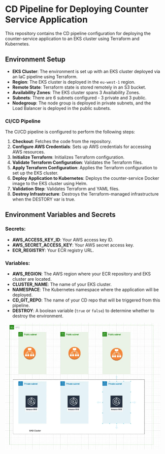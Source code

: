 # CD Pipeline for Deploying Counter Service Application

This repository contains the CD pipeline configuration for deploying the counter-service application to an EKS cluster using Terraform and Kubernetes.

## Environment Setup


- **EKS Cluster**: The environment is set up with an EKS cluster deployed via an IaC pipeline using Terraform.
- **Region**: The EKS cluster is deployed in the `eu-west-1` region.
- **Remote State**: Terraform state is stored remotely in an S3 bucket.
- **Availability Zones**: The EKS cluster spans  3 Availability Zones.
- **Subnets**: There are 6 subnets configured - 3 private and 3 public.
- **Nodegroup**: The node group is deployed in private subnets, and the Load Balancer is deployed in the public subnets.

### CI/CD Pipeline

The CI/CD pipeline is configured to perform the following steps:

1. **Checkout**: Fetches the code from the repository.
2. **Configure AWS Credentials**: Sets up AWS credentials for accessing AWS resources.
3. **Initialize Terraform**: Initializes Terraform configuration.
4. **Validate Terraform Configuration**: Validates the Terraform files.
5. **Apply Terraform Configuration**: Applies the Terraform configuration to set up the EKS cluster.
6. **Deploy Application to Kubernetes**: Deploys the counter-service Docker image to the EKS cluster using Helm.
7. **Validation Step**: Validates Terraform and YAML files.
9. **Destroy Infrastructure**: Destroys the Terraform-managed infrastructure when the DESTORY var is true.

## Environment Variables and Secrets

### Secrets:
- **AWS_ACCESS_KEY_ID**: Your AWS access key ID.
- **AWS_SECRET_ACCESS_KEY**: Your AWS secret access key.
- **ECR_REGISTRY**: Your ECR registry URL.

### Variables:
- **AWS_REGION**: The AWS region where your ECR repository and EKS cluster are located.
- **CLUSTER_NAME**: The name of your EKS cluster.
- **NAMESPACE**: The Kubernetes namespace where the application will be deployed.
- **CD_GIT_REPO**: The name of your CD repo that will be triggered from this pipeline.
- **DESTROY**: A boolean variable (`true` or `false`) to determine whether to destroy the environment.

![eks architecture](albc-vpc.webp)
